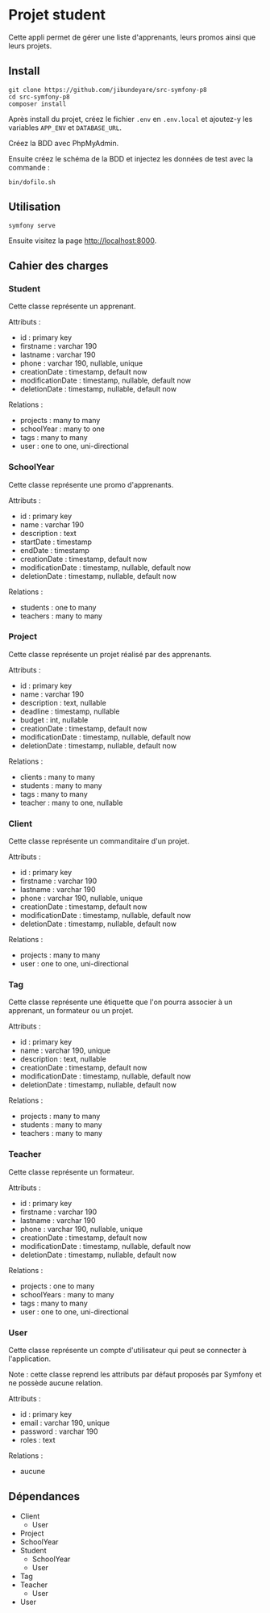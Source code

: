 # Projet student

Cette appli permet de gérer une liste d'apprenants, leurs promos ainsi que leurs projets.

## Install

    git clone https://github.com/jibundeyare/src-symfony-p8
    cd src-symfony-p8
    composer install

Après install du projet, créez le fichier `.env` en `.env.local` et ajoutez-y les variables `APP_ENV` et `DATABASE_URL`.

Créez la BDD avec PhpMyAdmin.

Ensuite créez le schéma de la BDD et injectez les données de test avec la commande :

    bin/dofilo.sh

## Utilisation

    symfony serve

Ensuite visitez la page [http://localhost:8000](http://localhost:8000).

## Cahier des charges

### Student

Cette classe représente un apprenant.

Attributs :

- id : primary key
- firstname : varchar 190
- lastname : varchar 190
- phone : varchar 190, nullable, unique
- creationDate : timestamp, default now
- modificationDate : timestamp, nullable, default now
- deletionDate : timestamp, nullable, default now

Relations :

- projects : many to many
- schoolYear : many to one
- tags : many to many
- user : one to one, uni-directional

### SchoolYear

Cette classe représente une promo d'apprenants.

Attributs :

- id : primary key
- name : varchar 190
- description : text
- startDate : timestamp
- endDate : timestamp
- creationDate : timestamp, default now
- modificationDate : timestamp, nullable, default now
- deletionDate : timestamp, nullable, default now

Relations :

- students : one to many
- teachers : many to many

### Project

Cette classe représente un projet réalisé par des apprenants.

Attributs :

- id : primary key
- name : varchar 190
- description : text, nullable
- deadline : timestamp, nullable
- budget : int, nullable
- creationDate : timestamp, default now
- modificationDate : timestamp, nullable, default now
- deletionDate : timestamp, nullable, default now

Relations :

- clients : many to many
- students : many to many
- tags : many to many
- teacher : many to one, nullable

### Client

Cette classe représente un commanditaire d'un projet.

Attributs :

- id : primary key
- firstname : varchar 190
- lastname : varchar 190
- phone : varchar 190, nullable, unique
- creationDate : timestamp, default now
- modificationDate : timestamp, nullable, default now
- deletionDate : timestamp, nullable, default now

Relations :

- projects : many to many
- user : one to one, uni-directional

### Tag

Cette classe représente une étiquette que l'on pourra associer à un apprenant, un formateur ou un projet.

Attributs :

- id : primary key
- name : varchar 190, unique
- description : text, nullable
- creationDate : timestamp, default now
- modificationDate : timestamp, nullable, default now
- deletionDate : timestamp, nullable, default now

Relations :

- projects : many to many
- students : many to many
- teachers : many to many

### Teacher

Cette classe représente un formateur.

Attributs :

- id : primary key
- firstname : varchar 190
- lastname : varchar 190
- phone : varchar 190, nullable, unique
- creationDate : timestamp, default now
- modificationDate : timestamp, nullable, default now
- deletionDate : timestamp, nullable, default now

Relations :

- projects : one to many
- schoolYears : many to many
- tags : many to many
- user : one to one, uni-directional

### User

Cette classe représente un compte d'utilisateur qui peut se connecter à l'application.

Note : cette classe reprend les attributs par défaut proposés par Symfony et ne possède aucune relation.

Attributs :

- id : primary key
- email : varchar 190, unique
- password : varchar 190
- roles : text

Relations :

- aucune

## Dépendances

- Client
  - User
- Project
- SchoolYear
- Student
  - SchoolYear
  - User
- Tag
- Teacher
  - User
- User
